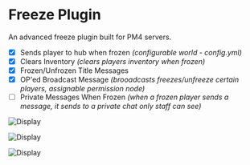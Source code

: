 # Freeze Plugin
An advanced freeze plugin built for PM4 servers.

- [x] Sends player to hub when frozen *(configurable world - config.yml)*
- [x] Clears Inventory *(clears players inventory when frozen)*
- [x] Frozen/Unfrozen Title Messages
- [x] OP'ed Broadcast Message *(brooadcasts freezes/unfreeze certain players, assignable permission node)*
- [ ] Private Messages When Frozen *(when a frozen player sends a message, it sends to a private chat only staff can see)*

![Display](https://cdn.discordapp.com/attachments/702559541795225670/1104401217439924254/image.png)

![Display](https://cdn.discordapp.com/attachments/702559541795225670/1104573713766170676/fotor_2023-5-6_21_0_24.png)

![Display](https://cdn.discordapp.com/attachments/702559541795225670/1104574012681629797/fotor_2023-5-6_21_2_31.png)
